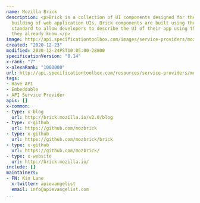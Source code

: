 ```yaml
---
name: Mozilla Brick
description: <p>Brick is a collection of UI components designed for the easy and quick
  building of web application UIs. Brick components are built using the Web Components
  standard to allow developers to describe the UI of their app using the HTML syntax
  they already know.</p>
image: http://api.specificationtoolbox.com/images/service-providers/mozilla-brick.jpg
created: "2020-12-23"
modified: 2020-12-24PST10:05:00-28800
specificationVersion: "0.14"
x-rank: "7"
x-alexaRank: "1000000"
url: http://api.specificationtoolbox.com/resources/service-providers/mozilla-brick/
tags:
- Have API
- Embeddable
- API Service Provider
apis: []
x-common:
- type: x-blog
  url: http://brick.mozilla.io/v2.0/blog
- type: x-github
  url: https://github.com/mozbrick
- type: x-github
  url: https://github.com/mozbrick/brick
- type: x-github
  url: https://github.com/mozbrick/
- type: x-website
  url: http://brick.mozilla.io/
include: []
maintainers:
- FN: Kin Lane
  x-twitter: apievangelist
  email: info@apievangelist.com
...
```

